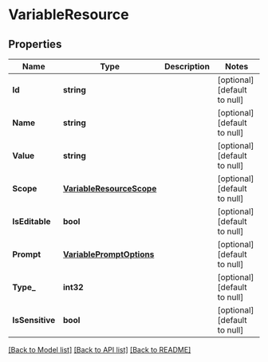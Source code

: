 # VariableResource

## Properties
Name | Type | Description | Notes
------------ | ------------- | ------------- | -------------
**Id** | **string** |  | [optional] [default to null]
**Name** | **string** |  | [optional] [default to null]
**Value** | **string** |  | [optional] [default to null]
**Scope** | [**VariableResourceScope**](VariableResource_Scope.md) |  | [optional] [default to null]
**IsEditable** | **bool** |  | [optional] [default to null]
**Prompt** | [**VariablePromptOptions**](VariablePromptOptions.md) |  | [optional] [default to null]
**Type_** | **int32** |  | [optional] [default to null]
**IsSensitive** | **bool** |  | [optional] [default to null]

[[Back to Model list]](../README.md#documentation-for-models) [[Back to API list]](../README.md#documentation-for-api-endpoints) [[Back to README]](../README.md)


